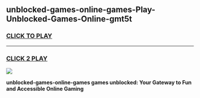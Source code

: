 
## unblocked-games-online-games-Play-Unblocked-Games-Online-gmt5t
<h3>
<a href="https://premium76.site?title=unblocked-games-online-games&ref=24A">CLICK TO PLAY</a></h3>
<hr>

<h3>
<a href="https://premium76.site?title=unblocked-games-online-games&ref=24A">CLICK 2 PLAY</a>
  
</h3>

<a href="https://premium76.site?title=unblocked-games-online-games&ref=24A"><img src="https://clearcache.store/games.png"></a>


**unblocked-games-online-games games unblocked: Your Gateway to Fun and Accessible Online Gaming**
